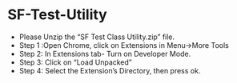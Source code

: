 # SF-Test-Utility

* Please Unzip the “SF Test Class Utility.zip” file.
* Step 1 :Open Chrome, click on Extensions in Menu->More Tools
* Step 2: In Extensions tab- Turn on Developer Mode. 
* Step 3: Click on “Load Unpacked”
* Step 4: Select the Extension’s Directory, then press ok.
